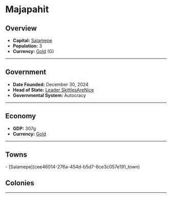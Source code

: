 <!--UNDEDITED FILE, remove this entire line if this file has been edited!-->
# <!--NAME-->Majapahit<!--NAME-->

## Overview

- **Capital:** <!--CAPITAL_LINK-->[Salamepe](cee46014-276a-454d-b5d7-6ce3c057e191_town)<!--CAPITAL_LINK-->
- **Population:** <!--POPULATION-->3<!--POPULATION-->
- **Currency:** <!--CURRENCY_LINK-->[Gold](Gold_currency)<!--CURRENCY_LINK--> (<!--CURRENCY_ABV-->G<!--CURRENCY_ABV-->)

---

## Government

- **Date Founded:** <!--FOUNDED-->December 30, 2024<!--FOUNDED-->
- **Head of State:** <!--LEADER_TITLE_LINK-->[Leader SkittlesAreNice](SkittlesAreNice_user)<!--LEADER_TITLE_LINK-->
- **Governmental System:** <!--GOVERNMENT-->Autocracy<!--GOVERNMENT-->

---

## Economy

- **GDP:** <!--GDP-->307g<!--GDP-->
- **Currency:** <!--CURRENCY_LINK-->[Gold](Gold_currency)<!--CURRENCY_LINK-->

---

## Towns

<!--TOWNS-->- [Salamepe](cee46014-276a-454d-b5d7-6ce3c057e191_town)<!--TOWNS-->

## Colonies

<!--COLONIES--><!--COLONIES-->

---